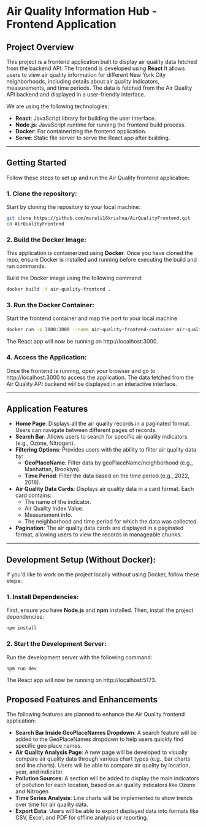 # Air Quality Information Hub - Frontend Application

## Project Overview

This project is a frontend application built to display air quality data fetched from the backend API. The frontend is developed using **React** It allows users to view air quality information for different New York City neighborhoods, including details about air quality indicators, measurements, and time periods. The data is fetched from the Air Quality API backend and displayed in a user-friendly interface.

We are using the following technologies:
- **React**: JavaScript library for building the user interface.
- **Node.js**: JavaScript runtime for running the frontend build process.
- **Docker**: For containerizing the frontend application.
- **Serve**: Static file server to serve the React app after building.

---

## Getting Started

Follow these steps to set up and run the Air Quality frontend application:

### 1. Clone the repository:
Start by cloning the repository to your local machine:
```bash
git clone https://github.com/murali16krishna/AirQualityFrontend.git
cd AirQualityFrontend
```

### 2. Build the Docker Image:
This application is containerized using **Docker**. Once you have cloned the repo, ensure Docker is installed and running before executing the build and run commands.

Build the Docker image using the following command:
```bash
docker build -t air-quality-frontend .
```

### 3. Run the Docker Container:
Start the frontend container and map the port to your local machine
```bash
docker run -p 3000:3000 --name air-quality-frontend-container air-quality-frontend
```
The React app will now be running on http://localhost:3000.

### 4. Access the Application:
Once the frontend is running, open your browser and go to http://localhost:3000 to access the application. The data fetched from the Air Quality API backend will be displayed in an interactive interface.

---

## Application Features

- **Home Page**: Displays all the air quality records in a paginated format. Users can navigate between different pages of records.
- **Search Bar**: Allows users to search for specific air quality indicators (e.g., Ozone, Nitrogen).
- **Filtering Options**: Provides users with the ability to filter air quality data by:
  - **GeoPlaceName**: Filter data by geoPlaceName/neighborhood (e.g., Manhattan, Brooklyn).
  - **Time Period**: Filter the data based on the time period (e.g., 2022, 2018).
- **Air Quality Data Cards**: Displays air quality data in a card format. Each card contains:
  - The name of the indicator.
  - Air Quality Index Value.
  - Measurement info.
  - The neighborhood and time period for which the data was collected.
- **Pagination**: The air quality data cards are displayed in a paginated format, allowing users to view the records in manageable chunks.

---

## Development Setup (Without Docker):
If you'd like to work on the project locally without using Docker, follow these steps:

### 1. Install Dependencies:
First, ensure you have **Node.js** and **npm** installed. Then, install the project dependencies:

```bash
npm install
```

### 2. Start the Development Server:
Run the development server with the following command:
```bash
npm run dev
```
The React app will now be running on http://localhost:5173.

## Proposed Features and Enhancements

The following features are planned to enhance the Air Quality frontend application:

- **Search Bar Inside GeoPlaceNames Dropdown**: A search feature will be added to the GeoPlaceNames dropdown to help users quickly find specific geo place names.
- **Air Quality Analysis Page**: A new page will be developed to visually compare air quality data through various chart types (e.g., bar charts and line charts). Users will be able to compare air quality by location, year, and indicator.
- **Pollution Sources**: A section will be added to display the main indicators of pollution for each location, based on air quality indicators like Ozone and Nitrogen.
- **Time Series Analysis**: Line charts will be implemented to show trends over time for air quality data.
- **Export Data**: Users will be able to export displayed data into formats like CSV, Excel, and PDF for offline analysis or reporting.
